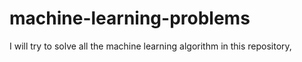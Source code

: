 # machine-learning-problems
I  will try to solve all the machine learning algorithm in this repository,
